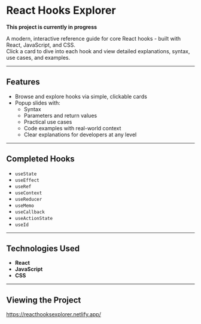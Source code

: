 # React Hooks Explorer

**This project is currently in progress**

A modern, interactive reference guide for core React hooks - built with React, JavaScript, and CSS.  
Click a card to dive into each hook and view detailed explanations, syntax, use cases, and examples.

---

## Features

- Browse and explore hooks via simple, clickable cards
- Popup slides with:
  - Syntax
  - Parameters and return values
  - Practical use cases
  - Code examples with real-world context
  - Clear explanations for developers at any level

---

## Completed Hooks

- `useState`
- `useEffect`
- `useRef`
- `useContext`
- `useReducer`
- `useMemo`
- `useCallback`
- `useActionState`
- `useId`

---

## Technologies Used

- **React**
- **JavaScript**
- **CSS**

---

## Viewing the Project

https://reacthooksexplorer.netlify.app/
